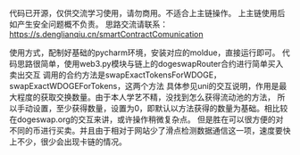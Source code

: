 代码已开源，仅供交流学习使用，请勿商用。不适合上主链操作。
上主链使用后如产生安全问题概不负责。
思路交流请联系：https://s.denglianqiu.cn/smartContractComunication

使用方式，配制好基础的pycharm环境，安装对应的moldue，直接运行即可。
代码思路很简单，使用web3.py模块与链上的dogeswapRouter合约进行简单买入卖出交互
调用的合约方法是swapExactTokensForWDOGE，swapExactWDOGEForTokens，这两个方法
具体参见uni的交互说明，作用是最大程度的获取交换数量。由于本人学艺不精，没找到怎么获得流动池的方法，
所以手动设置，至少获得数量，设置为0，即默认以方法获得的数量为基础。相比较在dogeswap.org的交互来讲，或许操作稍微复杂点。
但是胜在可以很方便的对不同的币进行买卖。并且由于相对于网站少了滑点检测数据通信这一项，速度要快上不少，很少会出现卡链的情况。

